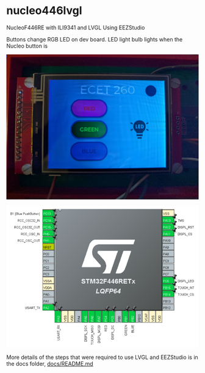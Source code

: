 # nucleo446lvgl
NucleoF446RE with ILI9341 and LVGL
Using EEZStudio

Buttons change RGB LED on dev board.
LED light bulb lights when the Nucleo button is

![tft](docs/pics/tft.jpg)

![pinout](docs/pics/pinout.png)

More details of the steps that were required to use LVGL and EEZStudio is in the docs folder,  [docs/README.md](docs/README.md)